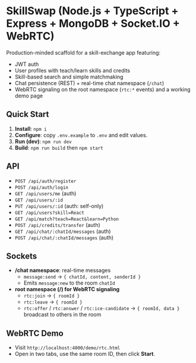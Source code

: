# SkillSwap (Node.js + TypeScript + Express + MongoDB + Socket.IO + WebRTC)

Production-minded scaffold for a skill-exchange app featuring:
- JWT auth
- User profiles with teach/learn skills and credits
- Skill-based search and simple matchmaking
- Chat persistence (REST) + real-time chat namespace (`/chat`)
- WebRTC signaling on the root namespace (`rtc:*` events) and a working demo page

## Quick Start
1. **Install**: `npm i`
2. **Configure**: copy `.env.example` to `.env` and edit values.
3. **Run (dev)**: `npm run dev`
4. **Build**: `npm run build` then `npm start`

## API
- `POST /api/auth/register`
- `POST /api/auth/login`
- `GET /api/users/me` (auth)
- `GET /api/users/:id`
- `PUT /api/users/:id` (auth: self-only)
- `GET /api/users?skill=React`
- `GET /api/match?teach=React&learn=Python`
- `POST /api/credits/transfer` (auth)
- `GET /api/chat/:chatId/messages` (auth)
- `POST /api/chat/:chatId/messages` (auth)

## Sockets
- **/chat namespace**: real-time messages
  - `message:send` → `{ chatId, content, senderId }`
  - Emits `message:new` to the room `chatId`
- **root namespace (/) for WebRTC signaling**
  - `rtc:join` → `{ roomId }`
  - `rtc:leave` → `{ roomId }`
  - `rtc:offer` / `rtc:answer` / `rtc:ice-candidate` → `{ roomId, data }` broadcast to others in the room

## WebRTC Demo
- Visit `http://localhost:4000/demo/rtc.html`
- Open in two tabs, use the same room ID, then click **Start**.
